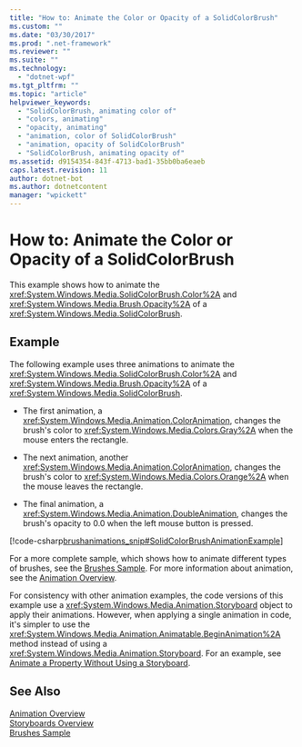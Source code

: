 ```yaml
---
title: "How to: Animate the Color or Opacity of a SolidColorBrush"
ms.custom: ""
ms.date: "03/30/2017"
ms.prod: ".net-framework"
ms.reviewer: ""
ms.suite: ""
ms.technology: 
  - "dotnet-wpf"
ms.tgt_pltfrm: ""
ms.topic: "article"
helpviewer_keywords: 
  - "SolidColorBrush, animating color of"
  - "colors, animating"
  - "opacity, animating"
  - "animation, color of SolidColorBrush"
  - "animation, opacity of SolidColorBrush"
  - "SolidColorBrush, animating opacity of"
ms.assetid: d9154354-843f-4713-bad1-35bb0ba6eaeb
caps.latest.revision: 11
author: dotnet-bot
ms.author: dotnetcontent
manager: "wpickett"
---
```

# How to: Animate the Color or Opacity of a SolidColorBrush
This example shows how to animate the              <xref:System.Windows.Media.SolidColorBrush.Color%2A> and              <xref:System.Windows.Media.Brush.Opacity%2A> of a              <xref:System.Windows.Media.SolidColorBrush>.  
  
## Example  
 The following example uses three animations to animate the                      <xref:System.Windows.Media.SolidColorBrush.Color%2A> and                      <xref:System.Windows.Media.Brush.Opacity%2A> of a                      <xref:System.Windows.Media.SolidColorBrush>.  
  
-   The first animation, a                              <xref:System.Windows.Media.Animation.ColorAnimation>, changes the brush's color to                              <xref:System.Windows.Media.Colors.Gray%2A> when the mouse enters the rectangle.  
  
-   The next animation, another                              <xref:System.Windows.Media.Animation.ColorAnimation>, changes the brush's color to                              <xref:System.Windows.Media.Colors.Orange%2A> when the mouse leaves the rectangle.  
  
-   The final animation, a                              <xref:System.Windows.Media.Animation.DoubleAnimation>, changes the brush's opacity to 0.0 when the left mouse button is pressed.  
  
 [!code-csharp[brushanimations_snip#SolidColorBrushAnimationExample](../../../../samples/snippets/csharp/VS_Snippets_Wpf/brushanimations_snip/CSharp/SolidColorBrushExample.cs#solidcolorbrushanimationexample)]  
  
 For a more complete sample, which shows how to animate different types of brushes, see the                      [Brushes Sample](http://go.microsoft.com/fwlink/?LinkID=159973). For more information about animation, see the                      [Animation Overview](../../../../docs/framework/wpf/graphics-multimedia/animation-overview.md).  
  
 For consistency with other animation examples, the code versions of this example use a                      <xref:System.Windows.Media.Animation.Storyboard> object to apply their animations. However, when applying a single animation in code, it's simpler to use the                      <xref:System.Windows.Media.Animation.Animatable.BeginAnimation%2A> method instead of using a                      <xref:System.Windows.Media.Animation.Storyboard>. For an example, see                      [Animate a Property Without Using a Storyboard](../../../../docs/framework/wpf/graphics-multimedia/how-to-animate-a-property-without-using-a-storyboard.md).  
  
## See Also  
 [Animation Overview](../../../../docs/framework/wpf/graphics-multimedia/animation-overview.md)   
 [Storyboards Overview](../../../../docs/framework/wpf/graphics-multimedia/storyboards-overview.md)   
 [Brushes Sample](http://go.microsoft.com/fwlink/?LinkID=159973)
